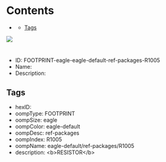 



Contents
========

* [](#)
	* [Tags](#tags)
  
![][im]
# 

- ID: FOOTPRINT-eagle-eagle-default-ref-packages-R1005
- Name: 
- Description: 

## Tags

- hexID: 
- oompType: FOOTPRINT
- oompSize: eagle
- oompColor: eagle-default
- oompDesc: ref-packages
- oompIndex: R1005
- oompName: eagle-default/ref-packages/R1005
- description: &lt;b&gt;RESISTOR&lt;/b&gt;



[im]: image.png
